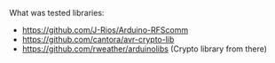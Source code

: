 What was tested libraries:

* https://github.com/J-Rios/Arduino-RFScomm
* https://github.com/cantora/avr-crypto-lib
* https://github.com/rweather/arduinolibs (Crypto library from there)
